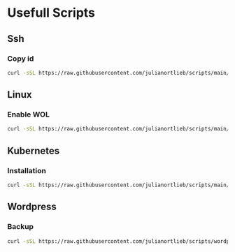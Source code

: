 # Usefull Scripts

## Ssh
### Copy id
```bash
curl -sSL https://raw.githubusercontent.com/julianortlieb/scripts/main/ssh/ssh_copy_pub.sh | bash
```

## Linux
### Enable WOL
```bash
curl -sSL https://raw.githubusercontent.com/julianortlieb/scripts/main/linux/wol_enable.sh | bash
```

## Kubernetes
### Installation
```bash
curl -sSL https://raw.githubusercontent.com/julianortlieb/scripts/main/kubernetes/kubernetes_install.sh | bash
```

## Wordpress
### Backup
```bash
curl -sSL https://raw.githubusercontent.com/julianortlieb/scripts/wordpress_backup/wordpress/backup.sh | bash
```